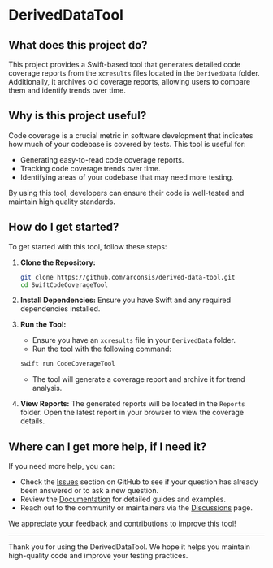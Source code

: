 # DerivedDataTool

## What does this project do?

This project provides a Swift-based tool that generates detailed code coverage reports from the `xcresults` files located in the `DerivedData` folder. Additionally, it archives old coverage reports, allowing users to compare them and identify trends over time.

## Why is this project useful?

Code coverage is a crucial metric in software development that indicates how much of your codebase is covered by tests. This tool is useful for:

- Generating easy-to-read code coverage reports.
- Tracking code coverage trends over time.
- Identifying areas of your codebase that may need more testing.

By using this tool, developers can ensure their code is well-tested and maintain high quality standards.

## How do I get started?

To get started with this tool, follow these steps:

1. **Clone the Repository:**
    ```sh
    git clone https://github.com/arconsis/derived-data-tool.git
    cd SwiftCodeCoverageTool
    ```

2. **Install Dependencies:**
    Ensure you have Swift and any required dependencies installed.

3. **Run the Tool:**
    - Ensure you have an `xcresults` file in your `DerivedData` folder.
    - Run the tool with the following command:
    ```sh
    swift run CodeCoverageTool
    ```
    - The tool will generate a coverage report and archive it for trend analysis.

4. **View Reports:**
    The generated reports will be located in the `Reports` folder. Open the latest report in your browser to view the coverage details.

## Where can I get more help, if I need it?

If you need more help, you can:

- Check the [Issues](https://github.com/arconsis/derived-data-tool/issues) section on GitHub to see if your question has already been answered or to ask a new question.
- Review the [Documentation](https://github.com/arconsis/derived-data-tool/wiki) for detailed guides and examples.
- Reach out to the community or maintainers via the [Discussions](https://github.com/arconsis/derived-data-tool/discussions) page.

We appreciate your feedback and contributions to improve this tool!

---

Thank you for using the DerivedDataTool. We hope it helps you maintain high-quality code and improve your testing practices.
